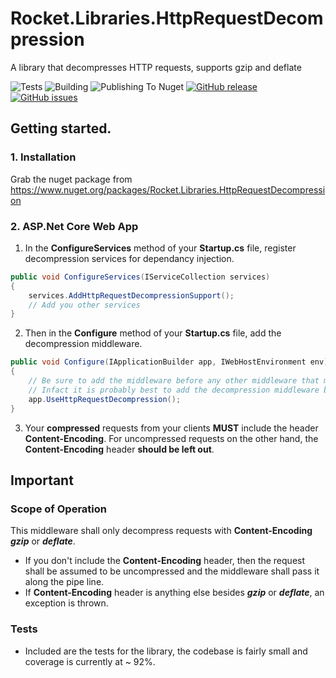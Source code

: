 # Rocket.Libraries.HttpRequestDecompression
A library that decompresses  HTTP requests, supports gzip and deflate

![Tests](https://github.com/rocket-libs/Rocket.Libraries.HttpRequestDecompression/workflows/NuGet%20Generation/badge.svg) ![Building](https://github.com/rocket-libs/Rocket.Libraries.HttpRequestDecompression/workflows/NuGet%20Generation/badge.svg) ![Publishing To Nuget](https://github.com/rocket-libs/Rocket.Libraries.HttpRequestDecompression/workflows/NuGet%20Generation/badge.svg) [![GitHub release](https://img.shields.io/github/release/rocket-libs/Rocket.Libraries.HttpRequestDecompression.svg)](https://github.com/rocket-libs/Rocket.Libraries.HttpRequestDecompression/releases/) [![GitHub issues](https://img.shields.io/github/issues/rocket-libs/Rocket.Libraries.HttpRequestDecompression.svg)](https://github.com/rocket-libs/Rocket.Libraries.HttpRequestDecompression/issues/)

## Getting started.
### 1. Installation
Grab the nuget package from https://www.nuget.org/packages/Rocket.Libraries.HttpRequestDecompression

### 2. ASP.Net Core Web App

1. In the **ConfigureServices** method of your **Startup.cs** file, register decompression services for dependancy injection.

```csharp
public void ConfigureServices(IServiceCollection services)
{
    services.AddHttpRequestDecompressionSupport();
    // Add you other services
}
```

2. Then in the **Configure** method of your **Startup.cs** file, add the decompression middleware.
```csharp
public void Configure(IApplicationBuilder app, IWebHostEnvironment env)
{
    // Be sure to add the middleware before any other middleware that may require an uncompressed request.
    // Infact it is probably best to add the decompression middleware before all others.
    app.UseHttpRequestDecompression();
}
```

3. Your **compressed** requests from your clients **MUST** include the header **Content-Encoding**. For uncompressed requests on the other hand, the **Content-Encoding** header **should be left out**.

## Important
### Scope of Operation
This middleware shall only decompress requests with **Content-Encoding** ***gzip*** or ***deflate***.
- If you don't include the **Content-Encoding** header, then the request shall be assumed to be uncompressed and the middleware shall pass it along the pipe line.
- If **Content-Encoding** header is anything else besides ***gzip*** or ***deflate***, an exception is thrown.

### Tests
- Included are the tests for the library, the codebase is fairly small and coverage is currently at ~ 92%.

